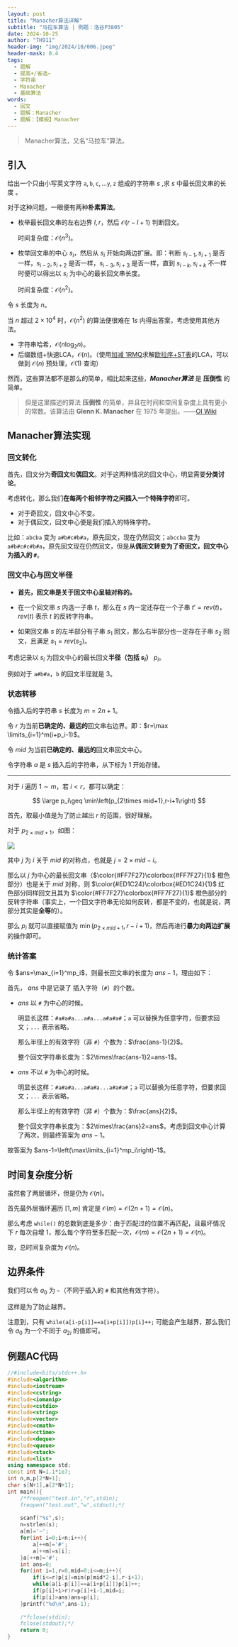 ```yaml
---
layout: post
title: "Manacher算法详解"
subtitle: "马拉车算法 | 例题：洛谷P3805"
date: 2024-10-25
author: "TH911"
header-img: "img/2024/10/006.jpeg"
header-mask: 0.4
tags:
  - 题解
  - 提高+/省选−
  - 字符串
  - Manacher
  - 基础算法
words:
  - 回文
  - 题解：Manacher
  - 题解：【模板】Manacher
---
```


> Manacher算法，又名“马拉车”算法。

## 引入

给出一个只由小写英文字符 $\texttt a,\texttt b,\texttt c,\ldots\texttt y,\texttt z$ 组成的字符串 $s$ ,求 $s$ 中最长回文串的长度 。

对于这种问题，一眼便有两种**朴素算法**。

* 枚举最长回文串的左右边界 $l,r$，然后 $\mathcal O(r-l+1)$ 判断回文。

  时间复杂度：$\mathcal O(n^3)$。

* 枚举回文串的中心 $s_i$，然后从 $s_i$ 开始向两边扩展。即：判断 $s_{i-1},s_{i+1}$ 是否一样，$s_{i-2},s_{i+2}$ 是否一样，$s_{i-3},s_{i+3}$ 是否一样，直到 $s_{i-k},s_{i+k}$ 不一样时便可以得出以 $s_i$ 为中心的最长回文串长度。

  时间复杂度：$\mathcal O(n^2)$。

令 $s$ 长度为 $n$。

当 $n$ 超过 $2\times10^4$ 时，$\mathcal O(n^2)$ 的算法便很难在 $1s$ 内得出答案，考虑使用其他方法。

* 字符串哈希，$\mathcal O(n\log_2n)$。
* 后缀数组+快速LCA，$\mathcal O(n)$。（使用[加减 1RMQ](https://oi-wiki.org/topic/rmq/#%E5%8A%A0%E5%87%8F-1rmq)求解[欧拉序+ST表](/2024/10/20/2/#%E6%AC%A7%E6%8B%89%E5%BA%8Fst%E8%A1%A8)的LCA，可以做到 $\mathcal O(n)$ 预处理，$\mathcal O(1)$ 查询）

然而，这些算法都不是那么的简单，相比起来这些，***Manacher算法*** 是 **压倒性** 的简单。

> 但是这里描述的算法 **压倒性** 的简单，并且在时间和空间复杂度上具有更小的常数。该算法由 **Glenn K. Manacher** 在 1975 年提出。——[OI Wiki](https://oi-wiki.org/string/manacher/#%E8%A7%A3%E6%B3%95)

## Manacher算法实现

### 回文转化

首先，回文分为**奇回文**和**偶回文**。对于这两种情况的回文中心，明显需要**分类讨论**。

考虑转化，那么我们**在每两个相邻字符之间插入一个特殊字符**即可。

* 对于奇回文，回文中心不变。
* 对于偶回文，回文中心便是我们插入的特殊字符。

比如：`abcba` 变为 `a#b#c#b#a`，原先回文，现在仍然回文；`abccba` 变为 `a#b#c#c#b#a`，原先回文现在仍然回文，但是**从偶回文转变为了奇回文，回文中心为插入的 `#`**。

### 回文中心与回文半径

* **首先，回文串是关于回文中心呈轴对称的。**

* 在一个回文串 $s$ 内选一子串 $t$，那么在 $s$ 内一定还存在一个子串 $t'=rev(t)$，$rev(t)$ 表示 $t$ 的反转字符串。
* 如果回文串 $s$ 的左半部分有子串 $s_1$ 回文，那么右半部分也一定存在子串 $s_2$ 回文，且满足 $s_1=rev(s_2)$。

考虑记录以 $s_i$ 为回文中心的最长回文**半径（包括 $s_i$）** $p_i$。

例如对于 `a#b#a`，`b` 的回文半径就是 $3$。

### 状态转移

令插入后的字符串 $s$ 长度为 $m=2n+1$。

令 $r$ 为当前**已确定的、最远的**回文串右边界。即：$r=\max \limits_{i=1}^m(i+p_i-1)$。

令 $mid$ 为当前**已确定的、最远的**回文串回文中心。

令字符串 $a$ 是 $s$ 插入后的字符串，从下标为 $1$ 开始存储。

***

对于 $i$ 遍历 $1\sim m$，若 $i<r$，都可以确定：

$$
\large p_i\geq \min\left(p_{2\times mid+1},r-i+1\right)
$$

首先，取最小值是为了防止越出 $r$ 的范围，很好理解。

对于 $p_{2\times mid+1}$，如图：

![](/img/2024/10/024.png)

其中 $j$ 为 $i$ 关于 $mid$ 的对称点，也就是 $j=2\times mid-i$。

那么以 $j$ 为中心的最长回文串（$\color{#FF7F27}\colorbox{#FF7F27}{1}$ 橙色部分）也是关于 $mid$ 对称，则 $\color{#ED1C24}\colorbox{#ED1C24}{1}$ 红色部分同样回文且其为 $\color{#FF7F27}\colorbox{#FF7F27}{1}$ 橙色部分的反转字符串（事实上，一个回文字符串无论如何反转，都是不变的，也就是说，两部分其实是**全等**的）。

那么 $p_i$ 就可以直接赋值为 $\min\left(p_{2\times mid+1},r-i+1\right)$，然后再进行**暴力向两边扩展**的操作即可。

### 统计答案

令 $ans=\max_{i=1}^mp_i$，则最长回文串的长度为 $ans-1$，理由如下：

首先， $ans$ 中是记录了 插入字符（`#`）的个数。

* $ans$ 以 `#` 为中心的时候。

  明显长这样：`#a#a#a...a#a...a#a#a#`；`a` 可以替换为任意字符，但要求回文；`...` 表示省略。

  那么半径上的有效字符（非 `#`）个数为：$\frac{ans-1}{2}$。

  整个回文字符串长度为：$2\times\frac{ans-1}2=ans-1$。

* $ans$ 不以 `#` 为中心的时候。

  明显长这样：`#a#a#a...a#a#a...a#a#a#`；`a` 可以替换为任意字符，但要求回文；`...` 表示省略。

  那么半径上的有效字符（非 `#`）个数为：$\frac{ans}{2}$。

  整个回文字符串长度为：$2\times\frac{ans}2=ans$。考虑到回文中心计算了两次，则最终答案为 $ans-1$。

故答案为 $ans-1=\left(\max\limits_{i=1}^mp_i\right)-1$。

## 时间复杂度分析

虽然套了两层循环，但是仍为 $\mathcal O(n)$。

首先最外层循环遍历 $[1,m]$ 肯定是 $\mathcal O(m)=\mathcal O(2n+1)=\mathcal O(n)$。

那么考虑 `while()` 的总数到底是多少：由于匹配过的位置不再匹配，且最坏情况下 $r$ 每次自增 $1$，那么每个字符至多匹配一次，$\mathcal O(m)=\mathcal O(2n+1)=\mathcal O(n)$。

故，总时间复杂度为 $\mathcal O(n)$。

## 边界条件

我们可以令 $a_0$ 为 `~`（不同于插入的 `#` 和其他有效字符）。

这样是为了防止越界。

注意到，只有 `while(a[i-p[i]]==a[i+p[i]])p[i]++;` 可能会产生越界，那么我们令 $a_0$ 为一个不同于 $a_{2i}$ 的值即可。

## 例题AC代码

```cpp
//#include<bits/stdc++.h>
#include<algorithm> 
#include<iostream>
#include<cstring>
#include<iomanip>
#include<cstdio>
#include<string>
#include<vector>
#include<cmath>
#include<ctime>
#include<deque>
#include<queue>
#include<stack>
#include<list>
using namespace std;
const int N=1.1*1e7;
int n,m,p[2*N+1];
char s[N+1],a[2*N+1]; 
int main(){
	/*freopen("test.in","r",stdin);
	freopen("test.out","w",stdout);*/
	
	scanf("%s",s);
	n=strlen(s);
	a[m]='~';
	for(int i=0;i<n;i++){
		a[++m]='#';
		a[++m]=s[i]; 
	}a[++m]='#';
	int ans=0;
	for(int i=1,r=0,mid=0;i<=m;i++){
		if(i<=r)p[i]=min(p[mid*2-i],r-i+1);
		while(a[i-p[i]]==a[i+p[i]])p[i]++;
		if(p[i]+i>r)r=p[i]+i-1,mid=i;
		if(p[i]>ans)ans=p[i];
	}printf("%d\n",ans-1);
	
	/*fclose(stdin); 
	fclose(stdout);*/
	return 0;
}
```